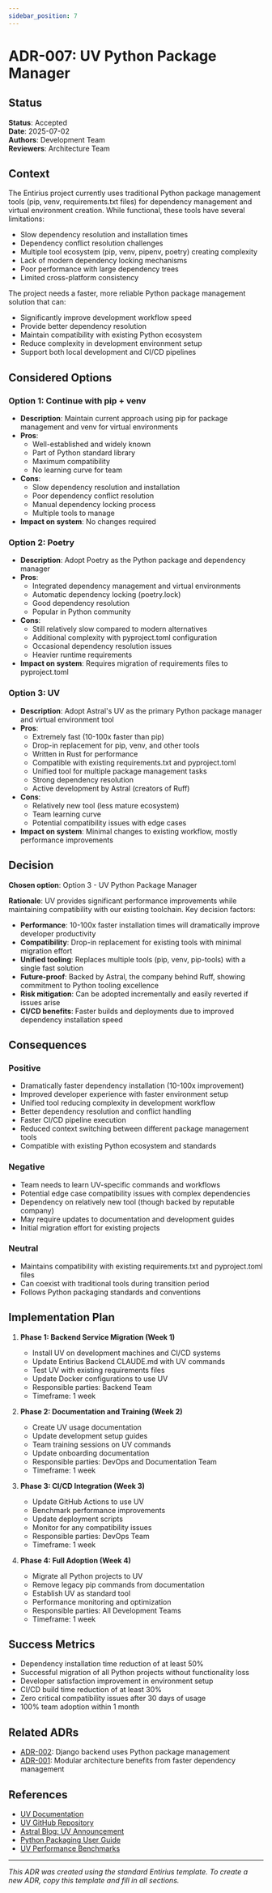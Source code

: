 ```yaml
---
sidebar_position: 7
---
```


# ADR-007: UV Python Package Manager

## Status
**Status**: Accepted  
**Date**: 2025-07-02  
**Authors**: Development Team  
**Reviewers**: Architecture Team

## Context

The Entirius project currently uses traditional Python package management tools (pip, venv, requirements.txt files) for dependency management and virtual environment creation. While functional, these tools have several limitations:

- Slow dependency resolution and installation times
- Dependency conflict resolution challenges
- Multiple tool ecosystem (pip, venv, pipenv, poetry) creating complexity
- Lack of modern dependency locking mechanisms
- Poor performance with large dependency trees
- Limited cross-platform consistency

The project needs a faster, more reliable Python package management solution that can:
- Significantly improve development workflow speed
- Provide better dependency resolution
- Maintain compatibility with existing Python ecosystem
- Reduce complexity in development environment setup
- Support both local development and CI/CD pipelines

## Considered Options

### Option 1: Continue with pip + venv
- **Description**: Maintain current approach using pip for package management and venv for virtual environments
- **Pros**: 
  - Well-established and widely known
  - Part of Python standard library
  - Maximum compatibility
  - No learning curve for team
- **Cons**:
  - Slow dependency resolution and installation
  - Poor dependency conflict resolution
  - Manual dependency locking process
  - Multiple tools to manage
- **Impact on system**: No changes required

### Option 2: Poetry
- **Description**: Adopt Poetry as the Python package and dependency manager
- **Pros**: 
  - Integrated dependency management and virtual environments
  - Automatic dependency locking (poetry.lock)
  - Good dependency resolution
  - Popular in Python community
- **Cons**:
  - Still relatively slow compared to modern alternatives
  - Additional complexity with pyproject.toml configuration
  - Occasional dependency resolution issues
  - Heavier runtime requirements
- **Impact on system**: Requires migration of requirements files to pyproject.toml

### Option 3: UV
- **Description**: Adopt Astral's UV as the primary Python package manager and virtual environment tool
- **Pros**: 
  - Extremely fast (10-100x faster than pip)
  - Drop-in replacement for pip, venv, and other tools
  - Written in Rust for performance
  - Compatible with existing requirements.txt and pyproject.toml
  - Unified tool for multiple package management tasks
  - Strong dependency resolution
  - Active development by Astral (creators of Ruff)
- **Cons**:
  - Relatively new tool (less mature ecosystem)
  - Team learning curve
  - Potential compatibility issues with edge cases
- **Impact on system**: Minimal changes to existing workflow, mostly performance improvements

## Decision

**Chosen option**: Option 3 - UV Python Package Manager

**Rationale**: 
UV provides significant performance improvements while maintaining compatibility with our existing toolchain. Key decision factors:

- **Performance**: 10-100x faster installation times will dramatically improve developer productivity
- **Compatibility**: Drop-in replacement for existing tools with minimal migration effort
- **Unified tooling**: Replaces multiple tools (pip, venv, pip-tools) with a single fast solution
- **Future-proof**: Backed by Astral, the company behind Ruff, showing commitment to Python tooling excellence
- **Risk mitigation**: Can be adopted incrementally and easily reverted if issues arise
- **CI/CD benefits**: Faster builds and deployments due to improved dependency installation speed

## Consequences

### Positive
- Dramatically faster dependency installation (10-100x improvement)
- Improved developer experience with faster environment setup
- Unified tool reducing complexity in development workflow
- Better dependency resolution and conflict handling
- Faster CI/CD pipeline execution
- Reduced context switching between different package management tools
- Compatible with existing Python ecosystem and standards

### Negative
- Team needs to learn UV-specific commands and workflows
- Potential edge case compatibility issues with complex dependencies
- Dependency on relatively new tool (though backed by reputable company)
- May require updates to documentation and development guides
- Initial migration effort for existing projects

### Neutral
- Maintains compatibility with existing requirements.txt and pyproject.toml files
- Can coexist with traditional tools during transition period
- Follows Python packaging standards and conventions

## Implementation Plan

1. **Phase 1: Backend Service Migration (Week 1)**
   - Install UV on development machines and CI/CD systems
   - Update Entirius Backend CLAUDE.md with UV commands
   - Test UV with existing requirements files
   - Update Docker configurations to use UV
   - Responsible parties: Backend Team
   - Timeframe: 1 week

2. **Phase 2: Documentation and Training (Week 2)**
   - Create UV usage documentation
   - Update development setup guides
   - Team training sessions on UV commands
   - Update onboarding documentation
   - Responsible parties: DevOps and Documentation Team
   - Timeframe: 1 week

3. **Phase 3: CI/CD Integration (Week 3)**
   - Update GitHub Actions to use UV
   - Benchmark performance improvements
   - Update deployment scripts
   - Monitor for any compatibility issues
   - Responsible parties: DevOps Team
   - Timeframe: 1 week

4. **Phase 4: Full Adoption (Week 4)**
   - Migrate all Python projects to UV
   - Remove legacy pip commands from documentation
   - Establish UV as standard tool
   - Performance monitoring and optimization
   - Responsible parties: All Development Teams
   - Timeframe: 1 week

## Success Metrics

- Dependency installation time reduction of at least 50%
- Successful migration of all Python projects without functionality loss
- Developer satisfaction improvement in environment setup
- CI/CD build time reduction of at least 30%
- Zero critical compatibility issues after 30 days of usage
- 100% team adoption within 1 month

## Related ADRs

- [ADR-002](./adr-002-openapi-django-rest-framework): Django backend uses Python package management
- [ADR-001](./adr-001-modular-monolith): Modular architecture benefits from faster dependency management

## References

- [UV Documentation](https://docs.astral.sh/uv/)
- [UV GitHub Repository](https://github.com/astral-sh/uv)
- [Astral Blog: UV Announcement](https://astral.sh/blog/uv)
- [Python Packaging User Guide](https://packaging.python.org/)
- [UV Performance Benchmarks](https://github.com/astral-sh/uv#benchmarks)

---

*This ADR was created using the standard Entirius template. To create a new ADR, copy this template and fill in all sections.*
